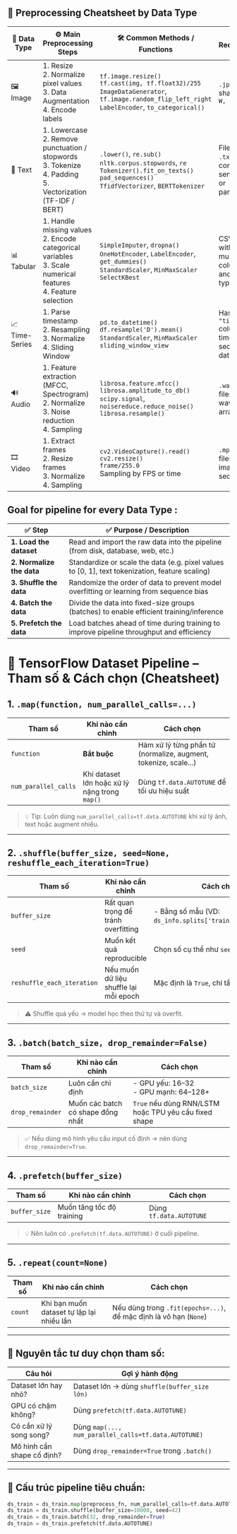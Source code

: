 ## 📘 Preprocessing Cheatsheet by Data Type

| 📂 Data Type | ⚙️ Main Preprocessing Steps | 🛠️ Common Methods / Functions | 🔍 Recognition Trick |
|-------------|-----------------------------|-------------------------------|-----------------------|
| 🖼️ Image | 1. Resize<br>2. Normalize pixel values<br>3. Data Augmentation<br>4. Encode labels | `tf.image.resize()`<br>`tf.cast(img, tf.float32)/255`<br>`ImageDataGenerator`,<br>`tf.image.random_flip_left_right`<br>`LabelEncoder`, `to_categorical()` | `.jpg`, `.png`, shape `(H, W, C)` |
| 📄 Text | 1. Lowercase<br>2. Remove punctuation / stopwords<br>3. Tokenize<br>4. Padding<br>5. Vectorization (TF-IDF / BERT) | `.lower()`, `re.sub()`<br>`nltk.corpus.stopwords`, `re`<br>`Tokenizer().fit_on_texts()`<br>`pad_sequences()`<br>`TfidfVectorizer`, `BERTTokenizer` | Files like `.txt`, `.csv` containing sentences or paragraphs |
| 📊 Tabular | 1. Handle missing values<br>2. Encode categorical variables<br>3. Scale numerical features<br>4. Feature selection | `SimpleImputer`, `dropna()`<br>`OneHotEncoder`, `LabelEncoder`, `get_dummies()`<br>`StandardScaler`, `MinMaxScaler`<br>`SelectKBest` | CSV/XLS with multiple columns and data types |
| 📈 Time-Series | 1. Parse timestamp<br>2. Resampling<br>3. Normalize<br>4. Sliding Window | `pd.to_datetime()`<br>`df.resample('D').mean()`<br>`StandardScaler`, `MinMaxScaler`<br>`sliding_window_view` | Has `"timestamp"` column, time-sequenced data |
| 🔊 Audio | 1. Feature extraction (MFCC, Spectrogram)<br>2. Normalize<br>3. Noise reduction<br>4. Sampling | `librosa.feature.mfcc()`<br>`librosa.amplitude_to_db()`<br>`scipy.signal`,<br>`noisereduce.reduce_noise()`<br>`librosa.resample()` | `.wav`, `.mp3` files or waveform arrays |
| 🎞️ Video | 1. Extract frames<br>2. Resize frames<br>3. Normalize<br>4. Sampling | `cv2.VideoCapture().read()`<br>`cv2.resize()`<br>`frame/255.0`<br>Sampling by FPS or time | `.mp4`, `.avi` files or image sequences |



## Goal for pipeline for every Data Type :

| ✅ **Step**                | ✅ **Purpose / Description**                                                                 |
|---------------------------|----------------------------------------------------------------------------------------------|
| **1. Load the dataset**   | Read and import the raw data into the pipeline (from disk, database, web, etc.)              |
| **2. Normalize the data** | Standardize or scale the data (e.g. pixel values to [0, 1], text tokenization, feature scaling) |
| **3. Shuffle the data**   | Randomize the order of data to prevent model overfitting or learning from sequence bias      |
| **4. Batch the data**     | Divide the data into fixed-size groups (batches) to enable efficient training/inference      |
| **5. Prefetch the data**  | Load batches ahead of time during training to improve pipeline throughput and efficiency     |


# 🎯 TensorFlow Dataset Pipeline – Tham số & Cách chọn (Cheatsheet)

## 1. `.map(function, num_parallel_calls=...)`

| Tham số              | Khi nào cần chỉnh                              | Cách chọn                                                                 |
|----------------------|------------------------------------------------|---------------------------------------------------------------------------|
| `function`           | **Bắt buộc**                                   | Hàm xử lý từng phần tử (normalize, augment, tokenize, scale...)          |
| `num_parallel_calls` | Khi dataset lớn hoặc xử lý nặng trong `map()`  | Dùng `tf.data.AUTOTUNE` để tối ưu hiệu suất                              |

> 💡 Tip: Luôn dùng `num_parallel_calls=tf.data.AUTOTUNE` khi xử lý ảnh, text hoặc augment nhiều.

---

## 2. `.shuffle(buffer_size, seed=None, reshuffle_each_iteration=True)`

| Tham số                    | Khi nào cần chỉnh                                           | Cách chọn                                                                 |
|----------------------------|-------------------------------------------------------------|---------------------------------------------------------------------------|
| `buffer_size`              | Rất quan trọng để tránh overfitting                        | - Bằng số mẫu (VD: `ds_info.splits['train'].num_examples`)                |
| `seed`                     | Muốn kết quả reproducible                                  | Chọn số cụ thể như `seed=42`                                              |
| `reshuffle_each_iteration`| Nếu muốn dữ liệu shuffle lại mỗi epoch                     | Mặc định là `True`, chỉ tắt khi debug                                     |

> ⚠️ Shuffle quá yếu → model học theo thứ tự và overfit.

---

## 3. `.batch(batch_size, drop_remainder=False)`

| Tham số          | Khi nào cần chỉnh                                     | Cách chọn                                               |
|------------------|-------------------------------------------------------|---------------------------------------------------------|
| `batch_size`     | Luôn cần chỉ định                                     | - GPU yếu: 16–32 <br> - GPU mạnh: 64–128+               |
| `drop_remainder` | Muốn các batch có shape đồng nhất                     | `True` nếu dùng RNN/LSTM hoặc TPU yêu cầu fixed shape   |

> ✅ Nếu dùng mô hình yêu cầu input cố định → nên dùng `drop_remainder=True`.

---

## 4. `.prefetch(buffer_size)`

| Tham số          | Khi nào cần chỉnh                   | Cách chọn                          |
|------------------|-------------------------------------|------------------------------------|
| `buffer_size`    | Muốn tăng tốc độ training           | Dùng `tf.data.AUTOTUNE`            |

> 💡 Nên luôn có `.prefetch(tf.data.AUTOTUNE)` ở cuối pipeline.

---

## 5. `.repeat(count=None)`

| Tham số     | Khi nào cần chỉnh                         | Cách chọn                           |
|-------------|-------------------------------------------|-------------------------------------|
| `count`     | Khi bạn muốn dataset tự lặp lại nhiều lần | Nếu dùng trong `.fit(epochs=...)`, để mặc định là vô hạn (`None`) |

---

## 🧠 Nguyên tắc tư duy chọn tham số:

| Câu hỏi                        | Gợi ý hành động                                       |
|-------------------------------|--------------------------------------------------------|
| Dataset lớn hay nhỏ?          | Dataset lớn → dùng `shuffle(buffer_size lớn)`         |
| GPU có chậm không?            | Dùng `prefetch(tf.data.AUTOTUNE)`                     |
| Có cần xử lý song song?       | Dùng `map(..., num_parallel_calls=tf.data.AUTOTUNE)`  |
| Mô hình cần shape cố định?    | Dùng `drop_remainder=True` trong `.batch()`           |

---

## 🔁 Cấu trúc pipeline tiêu chuẩn:

```python
ds_train = ds_train.map(preprocess_fn, num_parallel_calls=tf.data.AUTOTUNE)
ds_train = ds_train.shuffle(buffer_size=10000, seed=42)
ds_train = ds_train.batch(32, drop_remainder=True)
ds_train = ds_train.prefetch(tf.data.AUTOTUNE)

